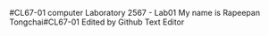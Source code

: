#CL67-01
computer Laboratory 2567 - Lab01
My name is Rapeepan Tongchai#CL67-01
Edited by Github Text Editor
